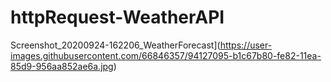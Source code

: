 # httpRequest-WeatherAPI

Screenshot_20200924-162206_WeatherForecast](https://user-images.githubusercontent.com/66846357/94127095-b1c67b80-fe82-11ea-85d9-956aa852ae6a.jpg)
